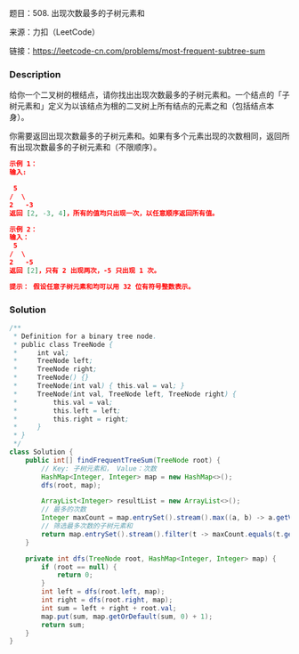 题目：508. 出现次数最多的子树元素和

来源：力扣（LeetCode）

链接：https://leetcode-cn.com/problems/most-frequent-subtree-sum


### Description

给你一个二叉树的根结点，请你找出出现次数最多的子树元素和。一个结点的「子树元素和」定义为以该结点为根的二叉树上所有结点的元素之和（包括结点本身）。

你需要返回出现次数最多的子树元素和。如果有多个元素出现的次数相同，返回所有出现次数最多的子树元素和（不限顺序）。

 ```json
示例 1：
输入:

  5
 /  \
2   -3
返回 [2, -3, 4]，所有的值均只出现一次，以任意顺序返回所有值。

示例 2：
输入：
  5
 /  \
2   -5
返回 [2]，只有 2 出现两次，-5 只出现 1 次。

提示： 假设任意子树元素和均可以用 32 位有符号整数表示。
 ```

### Solution
```java
/**
 * Definition for a binary tree node.
 * public class TreeNode {
 *     int val;
 *     TreeNode left;
 *     TreeNode right;
 *     TreeNode() {}
 *     TreeNode(int val) { this.val = val; }
 *     TreeNode(int val, TreeNode left, TreeNode right) {
 *         this.val = val;
 *         this.left = left;
 *         this.right = right;
 *     }
 * }
 */
class Solution {
    public int[] findFrequentTreeSum(TreeNode root) {
        // Key: 子树元素和， Value：次数
        HashMap<Integer, Integer> map = new HashMap<>();
        dfs(root, map);

        ArrayList<Integer> resultList = new ArrayList<>();
        // 最多的次数
        Integer maxCount = map.entrySet().stream().max((a, b) -> a.getValue() - b.getValue()).get().getValue();
        // 筛选最多次数的子树元素和
        return map.entrySet().stream().filter(t -> maxCount.equals(t.getValue())).mapToInt(t -> t.getKey()).toArray();
    }

    private int dfs(TreeNode root, HashMap<Integer, Integer> map) {
        if (root == null) {
            return 0;
        }
        int left = dfs(root.left, map);
        int right = dfs(root.right, map);
        int sum = left + right + root.val;
        map.put(sum, map.getOrDefault(sum, 0) + 1);
        return sum;
    }
}
```


